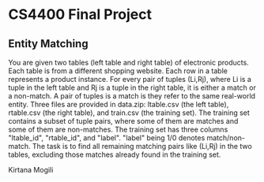 # CS4400 Final Project

## Entity Matching

You are given two tables (left table and right table) of electronic products. Each table is from a different shopping website. Each row in a table represents a product instance. For every pair of tuples (Li,Rj), where Li is a tuple in the left table and Rj is a tuple in the right table, it is either a match or a non-match. A pair of tuples is a match is they refer to the same real-world entity.
Three files are provided in data.zip: ltable.csv (the left table), rtable.csv (the right table), and train.csv (the training set). The training set contains a subset of tuple pairs, where some of them are matches and some of them are non-matches. The training set has three columns "ltable_id", "rtable_id", and "label". "label" being 1/0 denotes match/non-match.
The task is to find all remaining matching pairs like (Li,Rj) in the two tables, excluding those matches already found in the training set.

Kirtana Mogili
